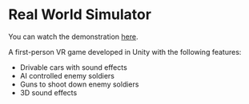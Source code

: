 # Real World Simulator

You can watch the demonstration [here](https://youtu.be/tUNDGGOS6Jg).

A first-person VR game developed in Unity with the following features:
- Drivable cars with sound effects
- AI controlled enemy soldiers
- Guns to shoot down enemy soldiers
- 3D sound effects
